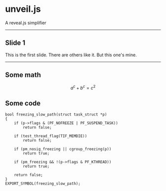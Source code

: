 # unveil.js

A reveal.js simplifier

---

## Slide 1

This is the first slide. There are others like it. But this one's
mine.

---

## Some math

$$ a^c + b^c = c^2 $$

## Some code

```
bool freezing_slow_path(struct task_struct *p)
{
	if (p->flags & (PF_NOFREEZE | PF_SUSPEND_TASK))
		return false;

	if (test_thread_flag(TIF_MEMDIE))
		return false;

	if (pm_nosig_freezing || cgroup_freezing(p))
		return true;

	if (pm_freezing && !(p->flags & PF_KTHREAD))
		return true;

	return false;
}
EXPORT_SYMBOL(freezing_slow_path);
```
